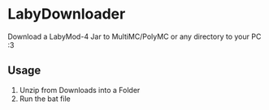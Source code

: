 # LabyDownloader
Download a LabyMod-4 Jar to MultiMC/PolyMC or any directory to your PC :3

[](Files/k8KJLClAlH.gif)

## Usage

1. Unzip from Downloads into a Folder
2. Run the bat file
